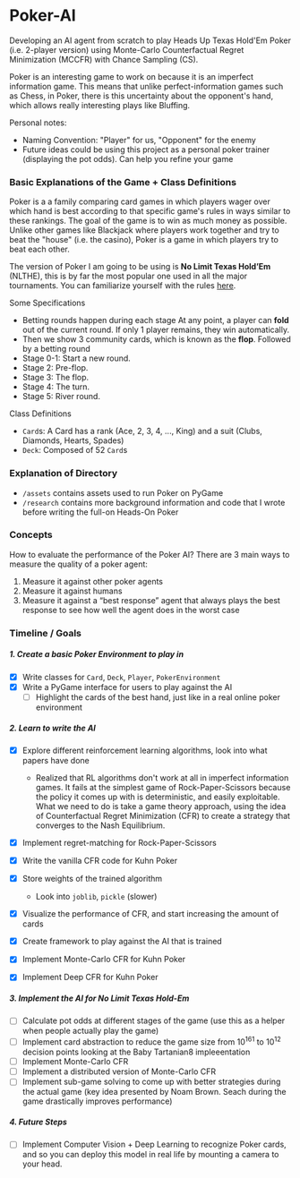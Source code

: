 # Poker-AI
Developing an AI agent from scratch to play Heads Up Texas Hold'Em Poker (i.e. 2-player version) using Monte-Carlo Counterfactual Regret Minimization (MCCFR) with Chance Sampling (CS).

Poker is an interesting game to work on because it is an imperfect information game. This means that unlike perfect-information games such as Chess, in Poker, there is this uncertainty about the opponent's hand, which allows really interesting plays like Bluffing.

Personal notes:
- Naming Convention: "Player" for us, "Opponent" for the enemy
- Future ideas could be using this project as a personal poker trainer (displaying the pot odds). Can help you refine your game


### Basic Explanations of the Game + Class Definitions
Poker is a a family comparing card games in which players wager over which hand is best according to that specific game's rules in ways similar to these rankings. The goal of the game is to win as much money as possible. Unlike other games like Blackjack where players work together and try to beat the "house" (i.e. the casino), Poker is a game in which players try to beat each other.

The version of Poker I am going to be using is **No Limit Texas Hold’Em** (NLTHE), this is by far the most popular one used in all the major tournaments. You can familiarize yourself with the rules [here](https://www.pokernews.com/poker-rules/texas-holdem.htm).

Some Specifications
- Betting rounds happen during each stage At any point, a player can **fold** out of the current round. If only 1 player remains, they win automatically.
- Then we show 3 community cards, which is known as the **flop**. Followed by a betting round
- Stage 0-1: Start a new round.
- Stage 2: Pre-flop.
- Stage 3: The flop.
- Stage 4: The turn.
- Stage 5: River round.

Class Definitions
- `Card`s: A Card has a rank (Ace, 2, 3, 4, ..., King) and a suit (Clubs, Diamonds, Hearts, Spades)
- `Deck`: Composed of 52 `Card`s

### Explanation of Directory
- `/assets` contains assets used to run Poker on PyGame
- `/research` contains more background information and code that I wrote before writing the full-on Heads-On Poker

### Concepts
How to evaluate the performance of the Poker AI? There are 3 main ways to measure the quality of a poker agent:
1. Measure it against other poker agents
2. Measure it against humans
3. Measure it against a “best response” agent that always plays the best response to see how well the agent does in the worst case

### Timeline / Goals 
##### 1. Create a basic Poker Environment to play in
- [x] Write classes for `Card`, `Deck`, `Player`, `PokerEnvironment`
- [x] Write a PyGame interface for users to play against the AI
	- [ ] Highlight the cards of the best hand, just like in a real online poker environment

##### 2. Learn to write the AI
- [x] Explore different reinforcement learning algorithms, look into what papers have done
	- Realized that RL algorithms don't work at all in imperfect information games. It fails at the simplest game of Rock-Paper-Scissors because the policy it comes up with is deterministic, and easily exploitable. What we need to do is take a game theory approach, using the idea of Counterfactual Regret Minimization (CFR) to create a strategy that converges to the Nash Equilibrium.
- [x] Implement regret-matching for Rock-Paper-Scissors
- [x] Write the vanilla CFR code for Kuhn Poker
- [x] Store weights of the trained algorithm
	- Look into `joblib`, `pickle` (slower)
- [x] Visualize the performance of CFR, and start increasing the amount of cards
- [x] Create framework to play against the AI that is trained
- [x] Implement Monte-Carlo CFR for Kuhn Poker
- [x] Implement Deep CFR for Kuhn Poker



##### 3. Implement the AI for No Limit Texas Hold-Em
- [ ] Calculate pot odds at different stages of the game (use this as a helper when people actually play the game)
- [ ] Implement card abstraction to reduce the game size from $10^{161}$ to $10^{12}$ decision points looking at the Baby Tartanian8 impleeentation
- [ ] Implement Monte-Carlo CFR
- [ ] Implement a distributed version of Monte-Carlo CFR
- [ ] Implement sub-game solving to come up with better strategies during the actual game (key idea presented by Noam Brown. Seach during the game drastically improves performance)

##### 4. Future Steps
- [ ] Implement Computer Vision + Deep Learning to recognize Poker cards, and so you can deploy this model in real life by mounting a camera to your head.
